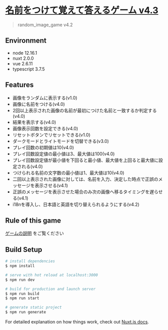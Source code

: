 # [名前をつけて覚えて答えるゲーム v4.3](https://toshikisugiyama-images.netlify.com/)

> random_image_game v4.2

## Environment

- node 12.16.1
- nuxt 2.0.0
- vue 2.6.11
- typescript 3.7.5

## Features

- 画像をランダムに表示する(v1.0)
- 画像に名前をつける(v4.0)
- 2回以上表示された画像の名前が最初につけた名前と一致するか判定する(v4.0)
- 結果を表示する(v4.0)
- 画像表示回数を設定できる(v4.0)
- リセットボタンでリセットできる(v1.0)
- ダークモードとライトモードを切替できる(v3.0)
- プレイ回数の初期値は10(v4.0)
- プレイ回数設定値の最小値は3、最大値は100(v4.0)
- プレイ回数設定値が最小値を下回ると最小値、最大値を上回ると最大値に設定される(v4.0)
- つけられる名前の文字数の最小値は1、最大値は10(v4.0)
- 二回以上表示された画像に対しては、名前を入力、決定した時点で正誤のメッセージを表示させる(v4.1)
- 正誤のメッセージを表示させた場合のみ次の画像へ移るタイミングを遅らせる(v4.1)
- i18nを導入し、日本語と英語を切り替えられるようにする(v4.2)

## Rule of this game

[ゲームの説明](https://toshikisugiyama-images.netlify.com/rule) をご覧ください

## Build Setup

``` bash
# install dependencies
$ npm install

# serve with hot reload at localhost:3000
$ npm run dev

# build for production and launch server
$ npm run build
$ npm run start

# generate static project
$ npm run generate
```

For detailed explanation on how things work, check out [Nuxt.js docs](https://nuxtjs.org).
